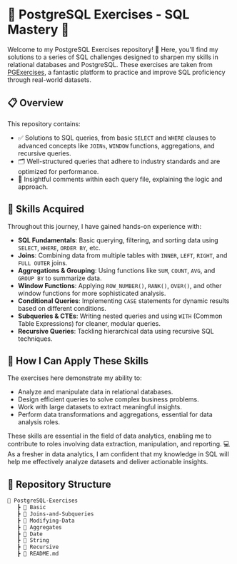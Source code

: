 # 🚀 PostgreSQL Exercises - SQL Mastery 🎯

Welcome to my PostgreSQL Exercises repository! 🌟 Here, you'll find my solutions to a series of SQL challenges designed to sharpen my skills in relational databases and PostgreSQL. These exercises are taken from [PGExercises](https://pgexercises.com), a fantastic platform to practice and improve SQL proficiency through real-world datasets.

## 📋 Overview

This repository contains:
- ✅ Solutions to SQL queries, from basic `SELECT` and `WHERE` clauses to advanced concepts like `JOINs`, `WINDOW` functions, aggregations, and recursive queries.
- 🗂️ Well-structured queries that adhere to industry standards and are optimized for performance.
- 🧠 Insightful comments within each query file, explaining the logic and approach.

## 🎯 Skills Acquired

Throughout this journey, I have gained hands-on experience with:
- **SQL Fundamentals**: Basic querying, filtering, and sorting data using `SELECT`, `WHERE`, `ORDER BY`, etc.
- **Joins**: Combining data from multiple tables with `INNER`, `LEFT`, `RIGHT`, and `FULL OUTER` joins.
- **Aggregations & Grouping**: Using functions like `SUM`, `COUNT`, `AVG`, and `GROUP BY` to summarize data.
- **Window Functions**: Applying `ROW_NUMBER()`, `RANK()`, `OVER()`, and other window functions for more sophisticated analysis.
- **Conditional Queries**: Implementing `CASE` statements for dynamic results based on different conditions.
- **Subqueries & CTEs**: Writing nested queries and using `WITH` (Common Table Expressions) for cleaner, modular queries.
- **Recursive Queries**: Tackling hierarchical data using recursive SQL techniques.

## 💼 How I Can Apply These Skills

The exercises here demonstrate my ability to:
- Analyze and manipulate data in relational databases.
- Design efficient queries to solve complex business problems.
- Work with large datasets to extract meaningful insights.
- Perform data transformations and aggregations, essential for data analysis roles.

These skills are essential in the field of data analytics, enabling me to contribute to roles involving data extraction, manipulation, and reporting. 💻 As a fresher in data analytics, I am confident that my knowledge in SQL will help me effectively analyze datasets and deliver actionable insights.

## 🌟 Repository Structure

```markdown
📁 PostgreSQL-Exercises
   ┣ 📁 Basic
   ┣ 📁 Joins-and-Subqueries
   ┣ 📁 Modifying-Data
   ┣ 📁 Aggregates
   ┣ 📁 Date
   ┣ 📁 String
   ┣ 📁 Recursive
   ┣ 📄 README.md
